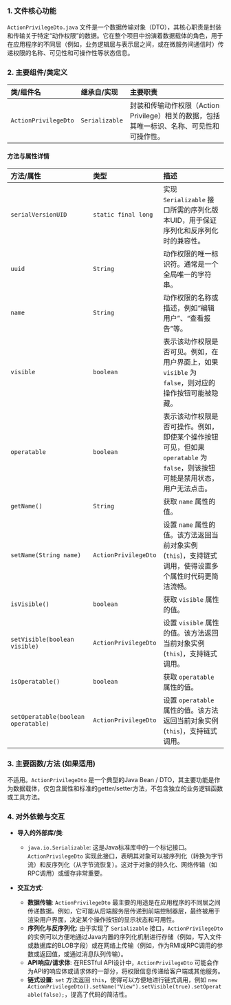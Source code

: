 ### 1. 文件核心功能

`ActionPrivilegeDto.java` 文件是一个数据传输对象（DTO），其核心职责是封装和传输关于特定“动作权限”的数据。它在整个项目中扮演着数据载体的角色，用于在应用程序的不同层（例如，业务逻辑层与表示层之间，或在微服务间通信时）传递权限的名称、可见性和可操作性等状态信息。

### 2. 主要组件/类定义

| 类/组件名          | 继承自/实现    | 主要职责                                       |
| :----------------- | :------------- | :--------------------------------------------- |
| `ActionPrivilegeDto` | `Serializable` | 封装和传输动作权限（Action Privilege）相关的数据，包括其唯一标识、名称、可见性和可操作性。 |

#### 方法与属性详情

| 方法/属性           | 类型                 | 描述                                                                                                                                                                                            |
| :------------------ | :------------------- | :---------------------------------------------------------------------------------------------------------------------------------------------------------------------------------------------- |
| `serialVersionUID`  | `static final long`  | 实现 `Serializable` 接口所需的序列化版本UID，用于保证序列化和反序列化时的兼容性。                                                                                                                    |
| `uuid`              | `String`             | 动作权限的唯一标识符。通常是一个全局唯一的字符串。                                                                                                                                              |
| `name`              | `String`             | 动作权限的名称或描述，例如“编辑用户”、“查看报告”等。                                                                                                                                            |
| `visible`           | `boolean`            | 表示该动作权限是否可见。例如，在用户界面上，如果 `visible` 为 `false`，则对应的操作按钮可能被隐藏。                                                                                               |
| `operatable`        | `boolean`            | 表示该动作权限是否可操作。例如，即使某个操作按钮可见，但如果 `operatable` 为 `false`，则该按钮可能是禁用状态，用户无法点击。                                                                        |
| `getName()`         | `String`             | 获取 `name` 属性的值。                                                                                                                                                                        |
| `setName(String name)` | `ActionPrivilegeDto` | 设置 `name` 属性的值。该方法返回当前对象实例 (`this`)，支持链式调用，使得设置多个属性时代码更简洁流畅。                                                                                         |
| `isVisible()`       | `boolean`            | 获取 `visible` 属性的值。                                                                                                                                                                       |
| `setVisible(boolean visible)` | `ActionPrivilegeDto` | 设置 `visible` 属性的值。该方法返回当前对象实例 (`this`)，支持链式调用。                                                                                                                  |
| `isOperatable()`    | `boolean`            | 获取 `operatable` 属性的值。                                                                                                                                                                    |
| `setOperatable(boolean operatable)` | `ActionPrivilegeDto` | 设置 `operatable` 属性的值。该方法返回当前对象实例 (`this`)，支持链式调用。                                                                                                               |

### 3. 主要函数/方法 (如果适用)

不适用。`ActionPrivilegeDto` 是一个典型的Java Bean / DTO，其主要功能是作为数据载体，仅包含属性和标准的getter/setter方法，不包含独立的业务逻辑函数或工具方法。

### 4. 对外依赖与交互

*   **导入的外部库/类**:
    *   `java.io.Serializable`: 这是Java标准库中的一个标记接口。`ActionPrivilegeDto` 实现此接口，表明其对象可以被序列化（转换为字节流）和反序列化（从字节流恢复）。这对于对象的持久化、网络传输（如RPC调用）或缓存非常重要。

*   **交互方式**:
    *   **数据传输**: `ActionPrivilegeDto` 最主要的用途是在应用程序的不同层之间传递数据。例如，它可能从后端服务层传递到前端控制器层，最终被用于渲染用户界面，决定某个操作按钮的显示状态和可用性。
    *   **序列化与反序列化**: 由于实现了 `Serializable` 接口，`ActionPrivilegeDto` 的实例可以方便地通过Java内置的序列化机制进行存储（例如，写入文件或数据库的BLOB字段）或在网络上传输（例如，作为RMI或RPC调用的参数或返回值，或通过消息队列传输）。
    *   **API响应/请求体**: 在RESTful API设计中，`ActionPrivilegeDto` 可能会作为API的响应体或请求体的一部分，将权限信息传递给客户端或其他服务。
    *   **链式设置**: `set` 方法返回 `this`，使得可以方便地进行链式调用，例如 `new ActionPrivilegeDto().setName("View").setVisible(true).setOperatable(false);`，提高了代码的简洁性。

